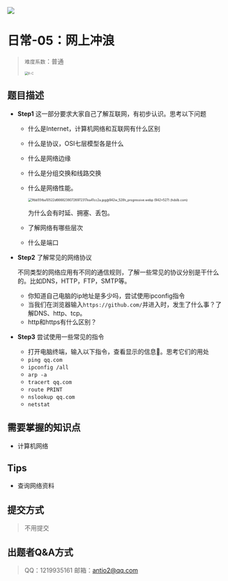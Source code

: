 
![](https://cdn.nlark.com/yuque/0/2021/png/22004288/1625470150335-assets/web-upload/3d261a31-d865-4530-97cf-510fc2ead3d3.png#id=QwufO&originHeight=638&originWidth=1590&originalType=binary&ratio=1&status=done&style=none)

# 日常-05：网上冲浪

> `难度系数`：普通
>
> <img src="https://tvax1.sinaimg.cn/large/0073fhLzgy1h40mzqphzhj30j60j6765.jpg" alt="R-C" style="zoom:50%;" />

## 题目描述

- **Step1** 这一部分要求大家自己了解互联网，有初步认识。思考以下问题

  - 什么是Internet，计算机网络和互联网有什么区别

  - 什么是协议，OSI七层模型各是什么

  - 什么是网络边缘

  - 什么是分组交换和线路交换

  - 什么是网络性能。

    <img src="https://i0.hdslb.com/bfs/article/1fbb55fba10522d66682380726972317ea41cc2a.jpg@942w_528h_progressive.webp" alt="1fbb55fba10522d66682380726972317ea41cc2a.jpg@942w_528h_progressive.webp (942×527) (hdslb.com)" style="zoom: 50%;" />

    为什么会有时延、拥塞、丢包。

  - 了解网络有哪些层次

  - 什么是端口

- **Step2**    了解常见的网络协议

  不同类型的网络应用有不同的通信规则，了解一些常见的协议分别是干什么的。比如DNS，HTTP，FTP，SMTP等。

  - 你知道自己电脑的ip地址是多少吗，尝试使用ipconfig指令
  - 当我们在浏览器输入`https://github.com/`并进入时，发生了什么事？了解DNS、http、tcp。
  - http和https有什么区别？

- **Step3**    尝试使用一些常见的指令
  - 打开电脑终端，输入以下指令，查看显示的信息🤔。思考它们的用处
  - `ping qq.com`
  - `ipconfig /all`
  - `arp -a`
  - `tracert qq.com`
  - `route PRINT`
  - `nslookup qq.com`
  - `netstat`

## 需要掌握的知识点

- 计算机网络

## Tips

- 查询网络资料

## 提交方式
> 不用提交

## 出题者Q&A方式

> QQ：1219935161
> 邮箱：antio2@qq.com